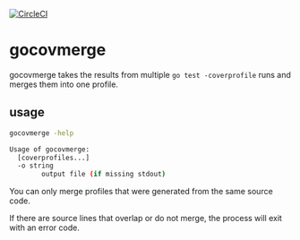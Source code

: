 [![CircleCI](https://circleci.com/gh/alexfalkowski/gocovmerge.svg?style=svg)](https://circleci.com/gh/alexfalkowski/gocovmerge)

# gocovmerge

gocovmerge takes the results from multiple `go test -coverprofile` runs and merges them into one profile.

## usage

```bash
gocovmerge -help

Usage of gocovmerge:
  [coverprofiles...]
  -o string
        output file (if missing stdout)
```

You can only merge profiles that were generated from the same source code.

If there are source lines that overlap or do not merge, the process will exit with an error code.

